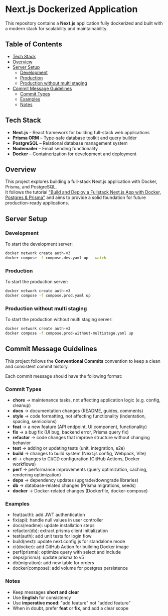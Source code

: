 # Next.js Dockerized Application

This repository contains a **Next.js** application fully dockerized and built with a modern stack for scalability and maintainability.

## Table of Contents

- [Tech Stack](#tech-stack)
- [Overview](#overview)
- [Server Setup](#server-setup)
  - [Development](#development)
  - [Production](#production)
  - [Production without multi staging](#production-without-multi-staging)
- [Commit Message Guidelines](#commit-message-guidelines)
  - [Commit Types](#commit-types)
  - [Examples](#examples)
  - [Notes](#notes)

## Tech Stack

- **Next.js** – React framework for building full-stack web applications
- **Prisma ORM** – Type-safe database toolkit and query builder
- **PostgreSQL** – Relational database management system
- **Nodemailer** – Email sending functionality
- **Docker** – Containerization for development and deployment

## Overview

This project explores building a full-stack Next.js application with Docker, Prisma, and PostgreSQL.  
It follows the tutorial ["Build and Deploy a Fullstack Next.js App with Docker, Postgres & Prisma"](https://www.youtube.com/watch?v=N4meIif7Jtc) and aims to provide a solid foundation for future production-ready applications.

## Server Setup

### Development

To start the development server:

```bash
docker network create auth-v3
docker compose -f compose.dev.yaml up --watch
```

### Production

To start the production server:

```bash
docker network create auth-v3
docker compose -f compose.prod.yaml up
```

### Production without multi staging

To start the production without multi staging server:

```bash
docker network create auth-v3
docker compose -f compose.prod-without-multistage.yaml up
```

## Commit Message Guidelines

This project follows the **Conventional Commits** convention to keep a clean and consistent commit history.

Each commit message should have the following format:

### Commit Types

- **chore** → maintenance tasks, not affecting application logic (e.g. config, cleanup)
- **docs** → documentation changes (README, guides, comments)
- **style** → code formatting, not affecting functionality (indentation, spacing, semicolons)
- **feat** → a new feature (API endpoint, UI component, functionality)
- **fix** → a bug fix (UI bug, backend error, Prisma query fix)
- **refactor** → code changes that improve structure without changing behavior
- **test** → adding or updating tests (unit, integration, e2e)
- **build** → changes to build system (Next.js config, Webpack, Vite)
- **ci** → changes to CI/CD configuration (GitHub Actions, Docker workflows)
- **perf** → performance improvements (query optimization, caching, rendering optimization)
- **deps** → dependency updates (upgrade/downgrade libraries)
- **db** → database-related changes (Prisma migrations, seeds)
- **docker** → Docker-related changes (Dockerfile, docker-compose)

### Examples

- feat(auth): add JWT authentication
- fix(api): handle null values in user controller
- docs(readme): update installation steps
- refactor(db): extract prisma client initialization
- test(auth): add unit tests for login flow
- build(next): update next.config.js for standalone mode
- ci(docker): add GitHub Action for building Docker image
- perf(prisma): optimize query with select and include
- deps(prisma): update prisma to v5
- db(migration): add new table for orders
- docker(compose): add volume for postgres persistence

### Notes

- Keep messages **short and clear**
- Use **English** for consistency
- Use **imperative mood**: "add feature" not "added feature"
- When in doubt, prefer **feat** or **fix**, and add a clear scope
